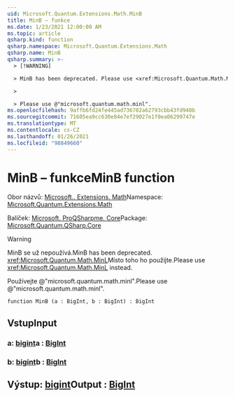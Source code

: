 ```yaml
---
uid: Microsoft.Quantum.Extensions.Math.MinB
title: MinB – funkce
ms.date: 1/23/2021 12:00:00 AM
ms.topic: article
qsharp.kind: function
qsharp.namespace: Microsoft.Quantum.Extensions.Math
qsharp.name: MinB
qsharp.summary: >-
  > [!WARNING]

  > MinB has been deprecated. Please use <xref:Microsoft.Quantum.Math.MinL> instead.

  >

  > Please use @"microsoft.quantum.math.minl".
ms.openlocfilehash: 9affb6fd24fe445ad736702a62793cbb43fd940b
ms.sourcegitcommit: 71605ea9cc630e84e7ef29027e1f0ea06299747e
ms.translationtype: MT
ms.contentlocale: cs-CZ
ms.lasthandoff: 01/26/2021
ms.locfileid: "98849660"
---
```

# <a name="minb-function"></a><span data-ttu-id="5d3d5-102">MinB – funkce</span><span class="sxs-lookup"><span data-stu-id="5d3d5-102">MinB function</span></span>

<span data-ttu-id="5d3d5-103">Obor názvů: [Microsoft.. Extensions. Math](xref:Microsoft.Quantum.Extensions.Math)</span><span class="sxs-lookup"><span data-stu-id="5d3d5-103">Namespace: [Microsoft.Quantum.Extensions.Math](xref:Microsoft.Quantum.Extensions.Math)</span></span>

<span data-ttu-id="5d3d5-104">Balíček: [Microsoft. ProQSharpme. Core](https://nuget.org/packages/Microsoft.Quantum.QSharp.Core)</span><span class="sxs-lookup"><span data-stu-id="5d3d5-104">Package: [Microsoft.Quantum.QSharp.Core](https://nuget.org/packages/Microsoft.Quantum.QSharp.Core)</span></span>


> [!WARNING]
> <span data-ttu-id="5d3d5-105">MinB se už nepoužívá.</span><span class="sxs-lookup"><span data-stu-id="5d3d5-105">MinB has been deprecated.</span></span> <span data-ttu-id="5d3d5-106"><xref:Microsoft.Quantum.Math.MinL>Místo toho ho použijte.</span><span class="sxs-lookup"><span data-stu-id="5d3d5-106">Please use <xref:Microsoft.Quantum.Math.MinL> instead.</span></span>
>
> <span data-ttu-id="5d3d5-107">Používejte @"microsoft.quantum.math.minl".</span><span class="sxs-lookup"><span data-stu-id="5d3d5-107">Please use @"microsoft.quantum.math.minl".</span></span>



```qsharp
function MinB (a : BigInt, b : BigInt) : BigInt
```


## <a name="input"></a><span data-ttu-id="5d3d5-108">Vstup</span><span class="sxs-lookup"><span data-stu-id="5d3d5-108">Input</span></span>

### <a name="a--bigint"></a><span data-ttu-id="5d3d5-109">a: [bigint](xref:microsoft.quantum.lang-ref.bigint)</span><span class="sxs-lookup"><span data-stu-id="5d3d5-109">a : [BigInt](xref:microsoft.quantum.lang-ref.bigint)</span></span>




### <a name="b--bigint"></a><span data-ttu-id="5d3d5-110">b: [bigint](xref:microsoft.quantum.lang-ref.bigint)</span><span class="sxs-lookup"><span data-stu-id="5d3d5-110">b : [BigInt](xref:microsoft.quantum.lang-ref.bigint)</span></span>





## <a name="output--bigint"></a><span data-ttu-id="5d3d5-111">Výstup: [bigint](xref:microsoft.quantum.lang-ref.bigint)</span><span class="sxs-lookup"><span data-stu-id="5d3d5-111">Output : [BigInt](xref:microsoft.quantum.lang-ref.bigint)</span></span>


